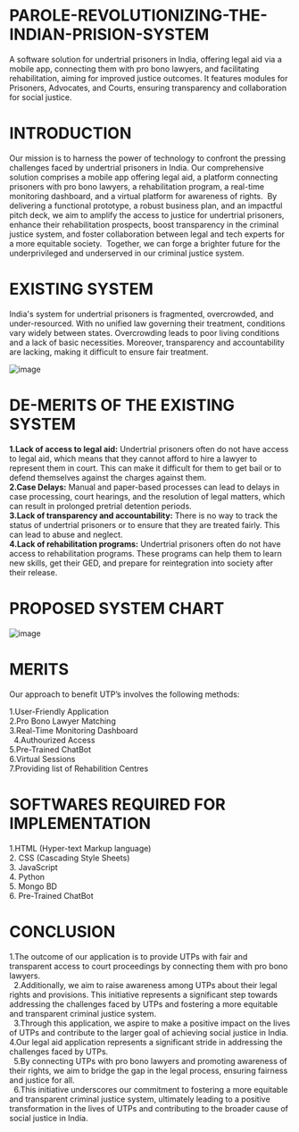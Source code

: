# PAROLE-REVOLUTIONIZING-THE-INDIAN-PRISION-SYSTEM
A software solution for undertrial prisoners in India, offering legal aid via a mobile app, connecting them with pro bono lawyers, and facilitating rehabilitation, aiming for improved justice outcomes. It features modules for Prisoners, Advocates, and Courts, ensuring transparency and collaboration for social justice.

# INTRODUCTION 
Our mission is to harness the power of technology to confront the pressing challenges faced by undertrial prisoners in India. Our comprehensive solution comprises a mobile app offering legal aid, a platform connecting prisoners with pro bono lawyers, a rehabilitation program, a real-time monitoring dashboard, and a virtual platform for awareness of rights. 
By delivering a functional prototype, a robust business plan, and an impactful pitch deck, we aim to amplify the access to justice for undertrial prisoners, enhance their rehabilitation prospects, boost transparency in the criminal justice system, and foster collaboration between legal and tech experts for a more equitable society. 
Together, we can forge a brighter future for the underprivileged and underserved in our criminal justice system.

# EXISTING SYSTEM 
India's system for undertrial prisoners is fragmented, overcrowded, and under-resourced. With no unified law governing their treatment, conditions vary widely between states. Overcrowding leads to poor living conditions and a lack of basic necessities. Moreover, transparency and accountability are lacking, making it difficult to ensure fair treatment.

![image](https://github.com/Harsha7999/PAROLE-REVOLUTIONIZING-THE-INDIAN-PRISION-SYSTEM/assets/138028961/509d8ccd-2c88-4576-ba85-6c80f7b283a5)

# DE-MERITS OF THE EXISTING SYSTEM

**1.Lack of access to legal aid:** Undertrial prisoners often do not have access to legal aid, which means that they cannot afford to hire a lawyer to represent them in court. This can make it difficult for them to get bail or to defend themselves against the charges against them.<br>
**2.Case Delays:** Manual and paper-based processes can lead to delays in case processing, court hearings, and the resolution of legal matters, which can result in prolonged pretrial detention periods.<br>
**3.Lack of transparency and accountability:** There is no way to track the status of undertrial prisoners or to ensure that they are treated fairly. This can lead to abuse and neglect.<br>
**4.Lack of rehabilitation programs:** Undertrial prisoners often do not have access to rehabilitation programs. These programs can help them to learn new skills, get their GED, and prepare for reintegration into society after their release.<br>

# PROPOSED SYSTEM CHART
![image](https://github.com/Harsha7999/PAROLE-REVOLUTIONIZING-THE-INDIAN-PRISION-SYSTEM/assets/138028961/7f3899c9-9dd8-4b4b-9b43-3d9de756a4f1)

# MERITS
Our approach to benefit UTP’s involves the following methods:

1.User-Friendly Application<br>
2.Pro Bono Lawyer Matching <br>
3.Real-Time Monitoring Dashboard<br> 
4.Authourized Access<br>
5.Pre-Trained ChatBot<br>
6.Virtual Sessions<br>
7.Providing list of Rehabilition Centres<br>

# SOFTWARES REQUIRED FOR IMPLEMENTATION

1.HTML (Hyper-text Markup language)<br>
2. CSS (Cascading Style Sheets)<br>
3. JavaScript<br>
4. Python<br>
5. Mongo BD<br>
6. Pre-Trained ChatBot<br>

# CONCLUSION

1.The outcome of our application is to provide UTPs with fair and transparent access to court proceedings by connecting them with pro bono lawyers.<br> 
2.Additionally, we aim to raise awareness among UTPs about their legal rights and provisions. This initiative represents a significant step towards addressing the challenges faced by UTPs and fostering a more equitable and transparent criminal justice system.<br> 
3.Through this application, we aspire to make a positive impact on the lives of UTPs and contribute to the larger goal of achieving social justice in India.<br>
4.Our legal aid application represents a significant stride in addressing the challenges faced by UTPs.<br> 
5.By connecting UTPs with pro bono lawyers and promoting awareness of their rights, we aim to bridge the gap in the legal process, ensuring fairness and justice for all.<br> 
6.This initiative underscores our commitment to fostering a more equitable and transparent criminal justice system, ultimately leading to a positive transformation in the lives of UTPs and contributing to the broader cause of social justice in India.<br>
